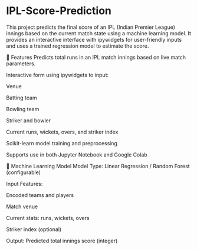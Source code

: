 # IPL-Score-Prediction

This project predicts the final score of an IPL (Indian Premier League) innings based on the current match state using a machine learning model. It provides an interactive interface with ipywidgets for user-friendly inputs and uses a trained regression model to estimate the score.

🎯 Features
Predicts total runs in an IPL match innings based on live match parameters.

Interactive form using ipywidgets to input:

Venue

Batting team

Bowling team

Striker and bowler

Current runs, wickets, overs, and striker index

Scikit-learn model training and preprocessing

Supports use in both Jupyter Notebook and Google Colab

🧠 Machine Learning Model
Model Type: Linear Regression / Random Forest (configurable)

Input Features:

Encoded teams and players

Match venue

Current stats: runs, wickets, overs

Striker index (optional)

Output: Predicted total innings score (integer)

